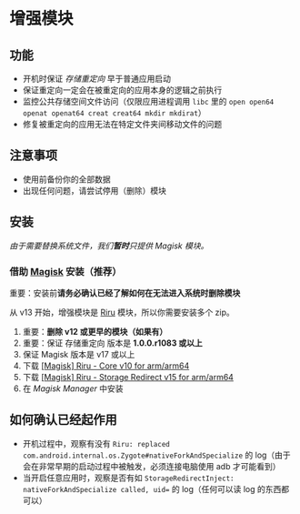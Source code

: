 # 增强模块

## 功能

* 开机时保证 _存储重定向_ 早于普通应用启动
* 保证重定向一定会在被重定向的应用本身的逻辑之前执行
* 监控公共存储空间文件访问（仅限应用进程调用 `libc` 里的 `open open64 openat openat64 creat creat64 mkdir mkdirat`）
* 修复被重定向的应用无法在特定文件夹间移动文件的问题

## 注意事项

* 使用前备份你的全部数据
* 出现任何问题，请尝试停用（删除）模块

## 安装

_由于需要替换系统文件，我们**暂时**只提供 Magisk 模块。_

### 借助 [Magisk](https://forum.xda-developers.com/apps/magisk/official-magisk-v7-universal-systemless-t3473445) 安装（推荐）

重要：安装前**请务必确认已经了解如何在无法进入系统时删除模块**

从 v13 开始，增强模块是 [Riru](https://github.com/RikkaApps/Riru) 模块，所以你需要安装多个 zip。

1. 重要：**删除 v12 或更早的模块（如果有）**
2. 重要：保证 存储重定向 版本是 **1.0.0.r1083 或以上**
3. 保证 Magisk 版本是 v17 或以上
4. 下载 [[Magisk] Riru - Core v10 for arm/arm64](https://github.com/RikkaApps/Riru/releases/download/v10/magisk-riru-core-arm-arm64-v10.zip)
5. 下载 [[Magisk] Riru - Storage Redirect v15 for arm/arm64](https://github.com/RikkaApps/StorageRedirect-assets/releases/download/assets/magisk-riru-storage-redirect-arm-arm64-v15.zip)
6. 在 _Magisk Manager_ 中安装

## 如何确认已经起作用

* 开机过程中，观察有没有 `Riru: replaced com.android.internal.os.Zygote#nativeForkAndSpecialize` 的 log（由于会在非常早期的启动过程中被触发，必须连接电脑使用 adb 才可能看到）
* 当开启任意应用时，观察是否有如 `StorageRedirectInject: nativeForkAndSpecialize called, uid=` 的 log（任何可以读 log 的东西都可以）